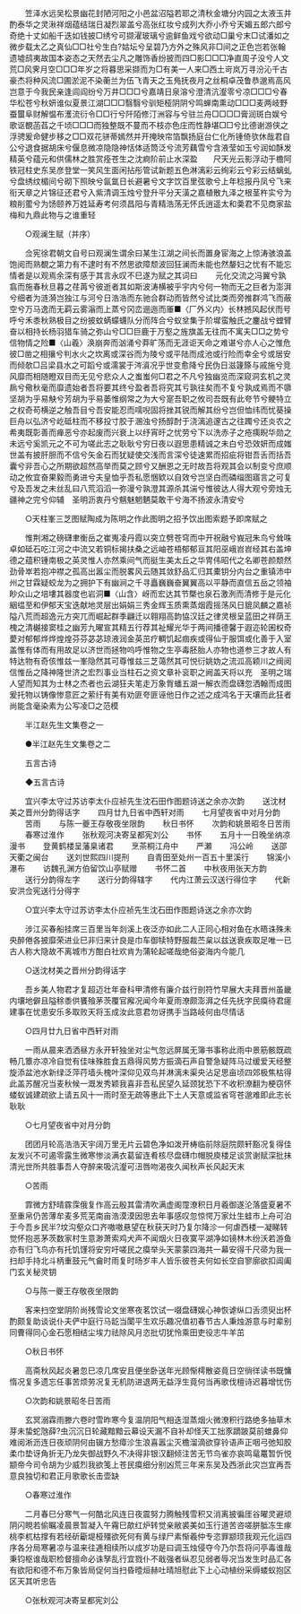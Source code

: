 <!-- { "loadSidebar": true } -->
　　笠泽水远吴松景幽花封陋河阳之小邑盆沼隘若耶之清秋金塘分内园之太液玉井酌泰华之灵湫祥烟蕴结瑞日凝烈翠盖兮高张红妆兮成列大乔小乔兮天媚五郎六郎兮奇绝十丈如船千迭如钱披□绣兮可撷濯玻璃兮逾鲜鱼戏兮欲动□巢兮末□试潘如之微步载太乙之真仙□□社兮生白?姑坛兮呈碧乃方外之殊风非□间之正色岂若张翰遗墟鸱夷故国本姿态之天然去尘凡之雕饰香纷披而四□影□□□净直周子没兮人文荒□风霁月空□□□年岁之将暮思采撷而为□有美一人来□西土岢岚万寻汾沁千古豪杰将种风流□圃淤泥不染蘅兰为伍飞青天之玉鳬抚夜月之丝桐卓茂鲁恭邈焉高风岂意于今我民亲逢闾阎纷兮万井□□□兮嘉靖日泉溶兮澄清沆瀣零兮凉□□□兮春华松苍兮秋妍谁似夏景江湖□□□翳翳兮驯矩桠阴阴兮鸣蝉南熏动□□□麦两岐野蚕蠒阜财解愠布濩流衍令□□行兮阡陌修汀洲容与兮驻兰舟□□□□膏润斑白娱兮歌讴覩菡萏之千顷□□□而独整既不蔓而不枝亦色庄而性静堪□□兮比德谢游侠之浮骋爰命健步移之□□双花骈蒂嫣然并开掩映帘箔飘扬庭台仁化所锺倚欤休哉君自公兮退食据胡床兮偃息微凉隐隐神恬体适筒泛兮流芳藕雪兮含液莹如玉兮润如酥发精英兮蕴元和供儒林之胜赏痊苍生之沈痾阶前止水深盈　　尺天光云影浮动于檐阿铁冠柱史东吴彦登堂一笑风生面闲拈彤管试新题五色淋漓彩云绚彩云兮彩云结螭虬兮盘绣纹楣间兮砌下照映兮氤氲日长避暑兮文字饮百里弦歌兮上年稔报丹凤兮飞来衔天章之片锦征还君兮入紫清调玉烛兮登升平分天潢之嘉植散九泽之根茎杵实兮为粮削藌兮为饧颐养万姓延寿考何须昌阳与青精浩荡无怀氏逍遥太和羮君不见商家盐梅和九鼎此物与之谁重轻 

　　○观澜生赋（并序） 

　　佥宪徐君朝文自号曰观澜生谓余曰某生江湖之间长而置身宦海之上惊涛骇浪盖饱阅而熟覩之第力有不逮时有不然思欲障颓波回狂澜而未能也然嫠妇之忧有不能忘情者是以观焉余深有感于其言永叹不巳遂为赋之其词曰 
　　元化交流之冯翼兮孰翕而施春秋旦暮之荏苒兮彼逝者其如斯波涛横被乎宇内兮何一物而无之巨者为澎湃兮细者为涟漪岂独江与河兮日浩浩而东驰合群动而皆然兮试比类而旁推群鸿飞而蔽空兮万马逸而无羁云雾滃而上蒸兮冈峦逦迤而厜■〈厂外义内〉长林撼风起伏而号呼兮禾黍秋熟极目之纷披蚊蜹蠓蠛队分而阵合兮蚁坌集于阶墀蛮触氏之鏖战兮螳臂奋以相持长杨羽猎车骑之弥山兮□□巨鹿于万壑之旌旗盖无往而不寓夫□□之势兮信物情之险■〈山羲〉涣崩奔而汹涌兮莽旷荡而无涯讵天命之难谌兮亦人心之惟危彼□凿之相攘兮判水火之坎离或深谷而为陵兮或平陆而成池或行险而幸全兮或居安而倾欹□吕梁县水之可蹈兮或濡裳于涔澬况乎世变愈降兮民伪日滋籧篨与戚施兮竞风靡而相随瞪双目而无见兮悲众人之蚩蚩何□君之不凡兮独幽览而深窥洞玄机之灵扄兮儆秋毫而靡遗始者吾将要其终兮盈者吾将究其亏孰往矣而不复兮孰成焉而不隳坚胡为乎易觖兮芳胡为乎易萎惟纲常之为大兮寔吾职之攸司吾既有此夸节兮鲠特立之权奇苟横逆之触吾目兮吾安能忍而嚅唲固将挫其锐而解其纷兮岂但恤纬而忧葵操巨舟以弘济兮屹砥柱而不移投寸胶于溷浊兮扬醇酎于浇漓追邃古之往躅兮还炎农之希夷既彰善而瘅恶兮亦起废而兴衰上以纾宵旴之忧劳兮下以洗赤子之疮痍睨华勋之未远兮奚凯元之不可为嗟此志之耿耿兮穷日夜以遐思患精诚之未白兮恐效妍而成媸世盖有披肝胆而不信兮矢金石而犹疑使交浅而言深兮徒速累而招疵将钳吾舌而括吾囊兮非吾心之所期欲超然高举而莫之顾兮又酬恩之无时故吾将观其会以制变兮庶顺动之攸宜奋果毅而勇进兮夫皇恤乎吾私愿悃欵以自效兮岂坚白而磷缁图寤言之可复兮及吾发之未丝乱曰八荒滔滔一弥漫兮孰澄其源杀其湍兮惟彼达人得大观兮旁烛无疆神之完兮仰辅　圣明沥衷丹兮魑魅魍魉莫敢干兮海不扬波永清安兮 

　　○天柱峯三芝图赋陶成为陈明之作此图明之招予饮出图索题予即席赋之 

　　惟荆湘之磅礴聿衡岳之崔嵬凌丹霞以突立劈苍穹而中开祝融兮峩冠朱鸟兮耸咮卓如砥石吃江河之中流又若铜标揭扶桑之远岫苍梧郁郁亘其阳巫峨岧岧经其右盖坤德之蕴积锺南极之英灵惟人亦然乘间气而挺生美太丘之华冑伟昭代之名卿苍颜颓然劲骨崒若抱冲襟之孤高出嚣尘而脱畧风云随其敛舒品汇归其橐钥分内台之重镇沛中州之甘霖疑蛟龙为之拥护下有幽涧之千寻矗巍巍奋翼翼高以平静而直信五岳之领袖眇众山之培塿其器度也岩洞■〈山含〉岈而宏达其节槩也泉石激洌而清修于是元化絪缊至和伊郁天宝迭献地灵层出娟娟三秀金辉玉质熏蒸烟霞摇荡风日貔凤麟之嘉祯隘八荒而超逸元方突兀而崛起群季翩迁以翱翔高韵恊汉廷之律灵根呈蓝田之祥荫王槐之清樾接窦桂之幽芳九曜宣其精五行荐其祉耀光华于两间播德馨于遐迩轮囷权奇薆对郁郁烨烨煌煌芬芬苾苾琼液润金英茁疗輖饥起痼疾或得仙于服饵或化善于入室盖惟有体而有用故足以济世而拯物呜呼惟物之生亭毒胚胎人亦物也道参三才故人有特达物有奇侅惟兹一峯隐然其可尊惟兹三芝蔼然其可悦衍姚妫之流泒高颖川之阀阅信惟岳之降神隆世济之宏烈事业当柱石之资文章补衮职之阙盖天将以充　圣明之瑞人望而知其为士林之杰者也云湖狂夫笔走万象胷蟠五湖一解衣而盘礴忽洒翰而成图爰托物以铸像惨意匠之萦纡有美有劝匪夸匪诬他日作之述之成鸿名于天壤而此狂者尚能含毫染素为公写凌□之范模 

　　半江赵先生文集卷之一 


　　●半江赵先生文集卷之二 

　　五言古诗 

　　◆五言古诗 

　　宜兴李太守过苏访李太仆应祯先生沈石田作图题诗送之余亦次韵 
　　送沈材美之晋州分韵得话字 
　　四月廿九日省中西轩对雨 
　　七月望夜省中对月分韵 
　　苦雨 
　　与陈一夔王存敬夜坐限韵 
　　秋日书怀 
　　次韵和姚景昭冬日苦雨 
　　春寒过淮作 
　　张秋观河决寄呈都宪刘公 
　　书怀 
　　五月十一日晚坐纳凉漫书 
　　登黄鹤楼呈藩臬诸君 
　　烹茶桐江舟中 
　　严瀬 
　　冯公岭 
　　送邵天衢之闽台 
　　送刘世熙四川提刑 
　　自青田至处州一百五十里溪行 
　　锦溪小瀑布 
　　访魏孔渊方伯留饮山亭赋赠 
　　书怀二首 
　　中秋夜用张天方韵 
　　送行分韵得左字 
　　送行分韵得辖字 
　　代内江萧云汉送行得位字 
　　代新安洪佥宪送行分得字 

　　○宜兴李太守过苏访李太仆应祯先生沈石田作图题诗送之余亦次韵 

　　涉江买春船挂席三百里当年剡溪上夜泛亦如此二人正同心相对鱼在水晤诛殊未央醉倦各披靡荣进业巳非归来计良是巾车御犊特野服裁苎枲以兹送衰疾取足唯一已古人称大隐故不离城市方酣白社欢肯为蒲轮起嗟哉绝俗姿海内今能几 

　　○送沈材美之晋州分韵得话字 

　　吾乡美人物君才复超迈壮年奋科甲清修有廉介兹行剖符竹早展大夫拜晋州虽畿内壤地僻且隘稌黍供饔飱茅茨覆官廨况闻今年夏雨潦颇澎湃之任先抚字民瘼待君瘥建事在忧患安乐多取败天将玉成汝此意君勿讶携手当路岐何由尽情话 

　　○四月廿九日省中西轩对雨 

　　一雨从晨来洒洒昼方永开轩独坐对尘气忽远屏属无簿书事称此雨中景筋骸既疏畅几簟亦凉冷自觉有佳味殊胜食五鼎得风势方振滴石声自警急疑阵马过缓爱天经整旋添盆池水新绿泛萍荇墙头槐叶深仰见双鸟并淋漓未渠央沾足思亩顷四郊极焦枯得此盖苏醒况当麦秋候一溉发秀颖我喜非吾私民望久延颈犹恐下不收积潦翻为梗窃怀蝼蚁诚建疏欲上请五风十一雨时至无疏等惠此下土人天意或监省穹苍邈难即此志长耿耿 

　　○七月望夜省中对月分韵 

　　团团月轮高浩浩天宇阔万里无片云碧色净如泼开梼临前除庭院颇轩豁况复得佳友发兴不可遏零露生微寒惨淡满衣葛留连肴核尽盘礴巾帽脱庾楼足谈赏谢赋深批抹清光世所共胜事吾人夺醉来吸沆瀣可沑唇吻渴夜久闻秋声长风起天末 

　　○苦雨 

　　霏微方舒晴霡霂俄复作高云殷其雷清吹满虚阁霪潦积日月羲御遂沦落盛夏暑不至重帛仍苦薄牟麦多荒芜南亩浩漠漠因思去年事感叹忽惊愕万家灶生蛙市上舟可泊于今吾乡民半?坟沟壑众口齐嗷嗷悬望在秋获天时乃复尔降沴一何虐西楼一凝睇转觉怀抱恶茅茨数家村生意渺萧索鸡犬声不闻烟火日夜寞平湖净如镜林木纷沃若游鱼亦有归飞鸟亦有托饥馑将安穷吁嗟民之瘼举头天蒙蒙四海共一幕安得千尺帚为我一扫却手持北斗柄重鼓元气龠时雨复时旸岁丰人皆乐彼苍夫何如长空自寥廓欲扣阊阖门玄关秘灵钥 

　　○与陈一夔王存敬夜坐限韵 

　　客来扫空堂阴阶尚残雪论文坐寒夜茗饮试一啜盘礴娱心神恢谑纵口舌须臾出杯酌颇复助谈说仆夫俨中庭行马龁当闑平生欢乐趣况值初春节古人秉烛游意与时辈别同曹得同心金石愿相结尘埃力祛除风月恣批切犹怜乘田吏役志牛羊茁 

　　○秋日书怀 

　　高斋秋风起炎暑忽巳凉几席安且便坐卧送年光顾惭樗散姿竟日空徜徉读书既慵惰况复多遗忘任事苦烦劳况复无机防进退两无益浮生竟何当再歌伐檀诗迟暮增忧伤 

　　○次韵和姚景昭冬日苦雨 

　　玄冥溺霖雨滕六卷时雪昨寒今复温阴阳气相迭湿蒸烟火微潦积行路绝多抽草木芽未蛰蛇虺薛?虫沉沉日轮藏黯黯云幕设天漏不自补却怪天工拙豕蹢跛莫前蜼鼻仰难阅淅沥连日夜顽阴何由辍方愁瘴沴生浪喜嚣尘灭檐溜滴欲穿铃语声正咽弓弛知胶柔巾垫讶角折无乃龙失御战野久不决得非银汉翻倾注苦无节鸟雀亦哀鸣鼋鼍暂忻悦颛帝今司令胡为少威烈我欲笺上苍民瘼细分别凶荒三年来东吴及西浙此灾岂宜再吾意良独切和君正月歌歌长击壶缺 

　　○春寒过淮作 

　　二月春巳分寒气一何酷北风连日夜震努力腾触残雪积又消离披徧厓谷曜灵避顽阴闪睍若偷瞩凌晨景暂凝入午霿巳歊红炉转觉亲敝裘美如玉行道苦咨嗟胼胝冻生瘃桃李杌枯撑有若经斫斸堤桠殭欲死何有黄与绿尸素惭羲仲专恣罪颛顼我观元化运四序各分局寒暑凉与温来往逓相续所以成岁功是曰调玉烛侵夺今乃尔吾将问亭毒谁哉秉钧枢谁哉职检督擅命必诛孥乱行宜戮仆不戢强者纵忍见弱者辱况当发生时品汇各有欲阳和德不布万象皆局促何当扫昏曀烜赫吐晴旭慰此下上心动植纷采缛蝼蚁抱区区天其听忠告 

　　○张秋观河决寄呈都宪刘公 

